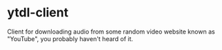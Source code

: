 # ytdl-client
Client for downloading audio from some random video website known as "YouTube", you probably haven't heard of it.